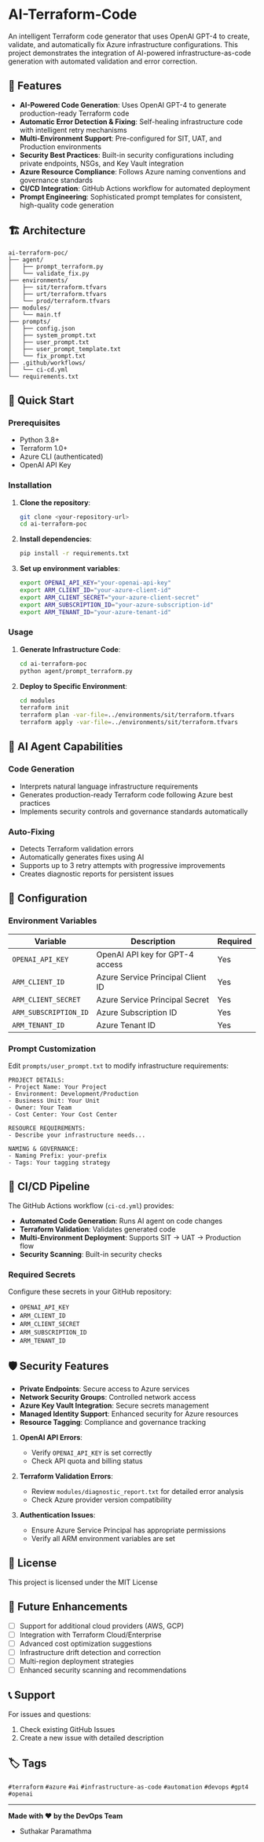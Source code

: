 # AI-Terraform-Code

An intelligent Terraform code generator that uses OpenAI GPT-4 to create, validate, and automatically fix Azure infrastructure configurations. This project demonstrates the integration of AI-powered infrastructure-as-code generation with automated validation and error correction.

## 🌟 Features

- **AI-Powered Code Generation**: Uses OpenAI GPT-4 to generate production-ready Terraform code
- **Automatic Error Detection & Fixing**: Self-healing infrastructure code with intelligent retry mechanisms
- **Multi-Environment Support**: Pre-configured for SIT, UAT, and Production environments
- **Security Best Practices**: Built-in security configurations including private endpoints, NSGs, and Key Vault integration
- **Azure Resource Compliance**: Follows Azure naming conventions and governance standards
- **CI/CD Integration**: GitHub Actions workflow for automated deployment
- **Prompt Engineering**: Sophisticated prompt templates for consistent, high-quality code generation

## 🏗️ Architecture

```
ai-terraform-poc/
├── agent/                      
│   ├── prompt_terraform.py     
│   └── validate_fix.py         
├── environments/               
│   ├── sit/terraform.tfvars    
│   ├── urt/terraform.tfvars    
│   └── prod/terraform.tfvars   
├── modules/                    
│   └── main.tf                 
├── prompts/                    
│   ├── config.json             
│   ├── system_prompt.txt       
│   ├── user_prompt.txt         
│   ├── user_prompt_template.txt 
│   └── fix_prompt.txt          
├── .github/workflows/          
│   └── ci-cd.yml              
└── requirements.txt            
```

## 🚀 Quick Start

### Prerequisites

- Python 3.8+
- Terraform 1.0+
- Azure CLI (authenticated)
- OpenAI API Key

### Installation

1. **Clone the repository**:
   ```bash
   git clone <your-repository-url>
   cd ai-terraform-poc
   ```

2. **Install dependencies**:
   ```bash
   pip install -r requirements.txt
   ```

3. **Set up environment variables**:
   ```bash
   export OPENAI_API_KEY="your-openai-api-key"
   export ARM_CLIENT_ID="your-azure-client-id"
   export ARM_CLIENT_SECRET="your-azure-client-secret"
   export ARM_SUBSCRIPTION_ID="your-azure-subscription-id"
   export ARM_TENANT_ID="your-azure-tenant-id"
   ```

### Usage

1. **Generate Infrastructure Code**:
   ```bash
   cd ai-terraform-poc
   python agent/prompt_terraform.py
   ```

2. **Deploy to Specific Environment**:
   ```bash
   cd modules
   terraform init
   terraform plan -var-file=../environments/sit/terraform.tfvars
   terraform apply -var-file=../environments/sit/terraform.tfvars
   ```

## 🤖 AI Agent Capabilities

### Code Generation
- Interprets natural language infrastructure requirements
- Generates production-ready Terraform code following Azure best practices
- Implements security controls and governance standards automatically

### Auto-Fixing
- Detects Terraform validation errors
- Automatically generates fixes using AI
- Supports up to 3 retry attempts with progressive improvements
- Creates diagnostic reports for persistent issues

## 🔧 Configuration

### Environment Variables
| Variable | Description | Required |
|----------|-------------|----------|
| `OPENAI_API_KEY` | OpenAI API key for GPT-4 access | Yes |
| `ARM_CLIENT_ID` | Azure Service Principal Client ID | Yes |
| `ARM_CLIENT_SECRET` | Azure Service Principal Secret | Yes |
| `ARM_SUBSCRIPTION_ID` | Azure Subscription ID | Yes |
| `ARM_TENANT_ID` | Azure Tenant ID | Yes |

### Prompt Customization

Edit `prompts/user_prompt.txt` to modify infrastructure requirements:

```
PROJECT DETAILS:
- Project Name: Your Project
- Environment: Development/Production
- Business Unit: Your Unit
- Owner: Your Team
- Cost Center: Your Cost Center

RESOURCE REQUIREMENTS:
- Describe your infrastructure needs...

NAMING & GOVERNANCE:
- Naming Prefix: your-prefix
- Tags: Your tagging strategy
```

## 🔄 CI/CD Pipeline

The GitHub Actions workflow (`ci-cd.yml`) provides:

- **Automated Code Generation**: Runs AI agent on code changes
- **Terraform Validation**: Validates generated code
- **Multi-Environment Deployment**: Supports SIT → UAT → Production flow
- **Security Scanning**: Built-in security checks

### Required Secrets
Configure these secrets in your GitHub repository:
- `OPENAI_API_KEY`
- `ARM_CLIENT_ID`
- `ARM_CLIENT_SECRET`
- `ARM_SUBSCRIPTION_ID`
- `ARM_TENANT_ID`

## 🛡️ Security Features

- **Private Endpoints**: Secure access to Azure services
- **Network Security Groups**: Controlled network access
- **Azure Key Vault Integration**: Secure secrets management
- **Managed Identity Support**: Enhanced security for Azure resources
- **Resource Tagging**: Compliance and governance tracking

1. **OpenAI API Errors**:
   - Verify `OPENAI_API_KEY` is set correctly
   - Check API quota and billing status

2. **Terraform Validation Errors**:
   - Review `modules/diagnostic_report.txt` for detailed error analysis
   - Check Azure provider version compatibility

3. **Authentication Issues**:
   - Ensure Azure Service Principal has appropriate permissions
   - Verify all ARM environment variables are set

## 📄 License

This project is licensed under the MIT License

## 🔮 Future Enhancements

- [ ] Support for additional cloud providers (AWS, GCP)
- [ ] Integration with Terraform Cloud/Enterprise
- [ ] Advanced cost optimization suggestions
- [ ] Infrastructure drift detection and correction
- [ ] Multi-region deployment strategies
- [ ] Enhanced security scanning and recommendations

## 📞 Support

For issues and questions:
1. Check existing GitHub Issues
2. Create a new issue with detailed description

## 🏷️ Tags

`#terraform` `#azure` `#ai` `#infrastructure-as-code` `#automation` `#devops` `#gpt4` `#openai`

-----------------------------------
**Made with ❤️ by the DevOps Team**
- Suthakar Paramathma
